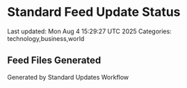 # Standard Feed Update Status
Last updated: Mon Aug  4 15:29:27 UTC 2025
Categories: technology,business,world

## Feed Files Generated

Generated by Standard Updates Workflow
